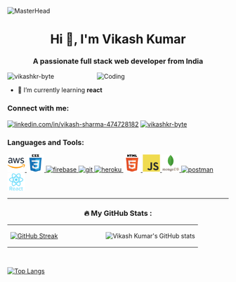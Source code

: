 ![MasterHead](https://chkskills.com/wp-content/uploads/2020/04/PNC-Animated-Banners.gif
)
<h1 align="center">Hi 👋, I'm Vikash Kumar</h1>
<h3 align="center">A passionate full stack web developer from India</h3>


<img align="right" alt="Coding" width="300" src="https://media1.giphy.com/media/qgQUggAC3Pfv687qPC/giphy.gif">
<p align="left"> <img src="https://komarev.com/ghpvc/?username=vikashkr-byte&label=Profile%20views&color=0e75b6&style=flat" alt="vikashkr-byte" /> </p>



- 🔭 I’m currently learning **react**

<h3 align="left">Connect with me:</h3>
<p align="left">
<a href="https://linkedin.com/in/linkedin.com/in/vikash-sharma-474728182" target="blank"><img align="center" src="https://raw.githubusercontent.com/rahuldkjain/github-profile-readme-generator/master/src/images/icons/Social/linked-in-alt.svg" alt="linkedin.com/in/vikash-sharma-474728182" height="30" width="40" /></a>
<a href="https://codesandbox.com/vikashkr-byte" target="blank"><img align="center" src="https://raw.githubusercontent.com/rahuldkjain/github-profile-readme-generator/master/src/images/icons/Social/codesandbox.svg" alt="vikashkr-byte" height="30" width="40" /></a>
</p>

<h3 align="left">Languages and Tools:</h3>
<p align="left"> <a href="https://aws.amazon.com" target="_blank" rel="noreferrer"> <img src="https://raw.githubusercontent.com/devicons/devicon/master/icons/amazonwebservices/amazonwebservices-original-wordmark.svg" alt="aws" width="40" height="40"/> </a> <a href="https://www.w3schools.com/css/" target="_blank" rel="noreferrer"> <img src="https://raw.githubusercontent.com/devicons/devicon/master/icons/css3/css3-original-wordmark.svg" alt="css3" width="40" height="40"/> </a> <a href="https://firebase.google.com/" target="_blank" rel="noreferrer"> <img src="https://www.vectorlogo.zone/logos/firebase/firebase-icon.svg" alt="firebase" width="40" height="40"/> </a> <a href="https://git-scm.com/" target="_blank" rel="noreferrer"> <img src="https://www.vectorlogo.zone/logos/git-scm/git-scm-icon.svg" alt="git" width="40" height="40"/> </a> <a href="https://heroku.com" target="_blank" rel="noreferrer"> <img src="https://www.vectorlogo.zone/logos/heroku/heroku-icon.svg" alt="heroku" width="40" height="40"/> </a> <a href="https://www.w3.org/html/" target="_blank" rel="noreferrer"> <img src="https://raw.githubusercontent.com/devicons/devicon/master/icons/html5/html5-original-wordmark.svg" alt="html5" width="40" height="40"/> </a> <a href="https://developer.mozilla.org/en-US/docs/Web/JavaScript" target="_blank" rel="noreferrer"> <img src="https://raw.githubusercontent.com/devicons/devicon/master/icons/javascript/javascript-original.svg" alt="javascript" width="40" height="40"/> </a> <a href="https://www.mongodb.com/" target="_blank" rel="noreferrer"> <img src="https://raw.githubusercontent.com/devicons/devicon/master/icons/mongodb/mongodb-original-wordmark.svg" alt="mongodb" width="40" height="40"/> </a> <a href="https://postman.com" target="_blank" rel="noreferrer"> <img src="https://www.vectorlogo.zone/logos/getpostman/getpostman-icon.svg" alt="postman" width="40" height="40"/> </a> <a href="https://reactjs.org/" target="_blank" rel="noreferrer"> <img src="https://raw.githubusercontent.com/devicons/devicon/master/icons/react/react-original-wordmark.svg" alt="react" width="40" height="40"/> </a> </p>





---
<!----------------------------------- GitHub Stats Section ------------------------------------>
###  <p align="center">  :fire: My GitHub Stats :  </p>

  
  <table><tr><td valign="top" width="50%">
  
[![GitHub Streak](http://github-readme-streak-stats.herokuapp.com?user=vikashkr-byte&theme=dark&background=000000)](https://git.io/streak-stats)

</td><td valign="top" width="50%">


![Vikash Kumar's GitHub stats](https://github-readme-stats.vercel.app/api?username=vikashkr-byte&&show_icons=true&title_color=ffffff&icon_color=bb2acf&text_color=daf7dc&bg_color=151515)

</td></tr></table>  

<br/>


  [![Top Langs](https://github-readme-stats.vercel.app/api/top-langs/?username=vikashkr-byte&layout=compact&theme=vision-friendly-dark)](https://github.com/vikashkr-byte/github-readme-stats)
<p align="center"> </p>



